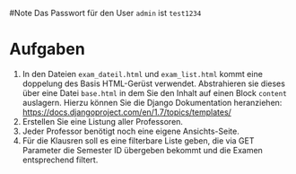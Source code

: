 #Note
Das Passwort für den User `admin` ist `test1234`

# Aufgaben
1. In den Dateien `exam_dateil.html` und `exam_list.html` kommt eine doppelung des Basis HTML-Gerüst verwendet. Abstrahieren sie dieses über eine Datei `base.html` in dem Sie den Inhalt auf einen Block `content` auslagern. Hierzu können Sie die Django Dokumentation heranziehen: https://docs.djangoproject.com/en/1.7/topics/templates/
2. Erstellen Sie eine Listung aller Professoren.
3. Jeder Professor benötigt noch eine eigene Ansichts-Seite.
4. Für die Klausren soll es eine filterbare Liste geben, die via GET Parameter die Semester ID übergeben bekommt und die Examen entsprechend filtert.
